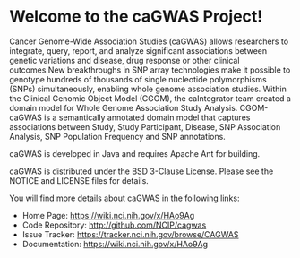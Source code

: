 Welcome to the caGWAS Project!
==============================

Cancer Genome-Wide Association Studies (caGWAS) allows researchers to integrate, query, report, 
and analyze significant associations between genetic variations and disease, drug response or 
other clinical outcomes.New breakthroughs in SNP array technologies make it possible to genotype 
hundreds of thousands of single nucleotide polymorphisms (SNPs) simultaneously, enabling whole 
genome association studies. Within the Clinical Genomic Object Model (CGOM), the caIntegrator 
team created a domain model for Whole Genome Association Study Analysis. 
CGOM-caGWAS is a semantically annotated domain model that captures associations between Study, 
Study Participant, Disease, SNP Association Analysis, SNP Population Frequency and SNP annotations.

caGWAS is developed in Java and requires Apache Ant for building.

caGWAS is distributed under the BSD 3-Clause License.
Please see the NOTICE and LICENSE files for details.

You will find more details about caGWAS in the following links:

 * Home Page: https://wiki.nci.nih.gov/x/HAo9Ag
 * Code Repository: http://github.com/NCIP/cagwas
 * Issue Tracker: https://tracker.nci.nih.gov/browse/CAGWAS
 * Documentation: https://wiki.nci.nih.gov/x/HAo9Ag
